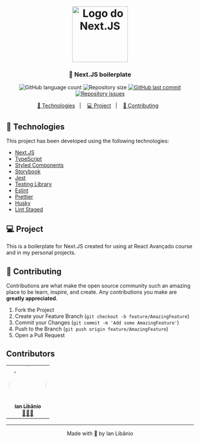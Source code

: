 <h1 align="center">
    <img alt="Logo do Next.JS" title="Logo" src="https://camo.githubusercontent.com/92ec9eb7eeab7db4f5919e3205918918c42e6772562afb4112a2909c1aaaa875/68747470733a2f2f6173736574732e76657263656c2e636f6d2f696d6167652f75706c6f61642f76313630373535343338352f7265706f7369746f726965732f6e6578742d6a732f6e6578742d6c6f676f2e706e67" width="150px" />
</h1>

<h3 align="center">
  🚀 Next.JS boilerplate
</h3>

<p align="center">
  <img alt="GitHub language count" src="https://img.shields.io/github/languages/count/ianlibanio/boilerplate?style=for-the-badge">

  <img alt="Repository size" src="https://img.shields.io/github/repo-size/ianlibanio/boilerplate?style=for-the-badge">

  <a href="https://github.com/ianlibanio/Letmeask/commits/master">
    <img alt="GitHub last commit" src="https://img.shields.io/github/last-commit/ianlibanio/boilerplate?style=for-the-badge">
  </a>

  <a href="https://github.com/ianlibanio/Letmeask/issues">
    <img alt="Repository issues" src="https://img.shields.io/github/issues/ianlibanio/boilerplate?style=for-the-badge">
  </a>
</p>

<p align="center">
  <a href="#-technologies">🚀 Technologies</a>&nbsp;&nbsp;&nbsp;|&nbsp;&nbsp;&nbsp;
  <a href="#-project">💻 Project</a>&nbsp;&nbsp;&nbsp;|&nbsp;&nbsp;&nbsp;
  <a href="#-contributing">🤔 Contributing</a>&nbsp;&nbsp;&nbsp;

<br>

## 🚀 Technologies

This project has been developed using the following technologies:

- [Next.JS](https://nextjs.org)
- [TypeScript](https://www.typescriptlang.org/)
- [Styled Components](https://styled-components.com/)
- [Storybook](https://storybook.js.org/)
- [Jest](https://jestjs.io/)
- [Testing Library](https://testing-library.com/)
- [Eslint](https://eslint.org/)
- [Prettier](https://prettier.io/)
- [Husky](https://typicode.github.io/husky/#/)
- [Lint Staged](https://github.com/okonet/lint-staged)

## 💻 Project

This is a boilerplate for Next.JS created for using at React Avançado course and in my personal projects.

## 🤔 Contributing

Contributions are what make the open source community such an amazing place to be learn, inspire, and create. Any contributions you make are **greatly appreciated**.

1. Fork the Project
2. Create your Feature Branch (`git checkout -b feature/AmazingFeature`)
3. Commit your Changes (`git commit -m 'Add some AmazingFeature'`)
4. Push to the Branch (`git push origin feature/AmazingFeature`)
5. Open a Pull Request

## Contributors

<table>
  <tr>
    <td align="center"><a href="https://github.com/ianlibanio"><img style="border-radius: 50%;" src="https://github.com/ianlibanio.png?size=100" width="100px;" alt=""/><br /><sub><b>Ian Libânio</b></sub></a><br /><a href="https://github.com/ianlibanio" title="Developer">👨‍🚀🚀</a></td>
  </tr>
</table>

---

<p align="center">
    Made with 🖤 by Ian Libânio
</p>
